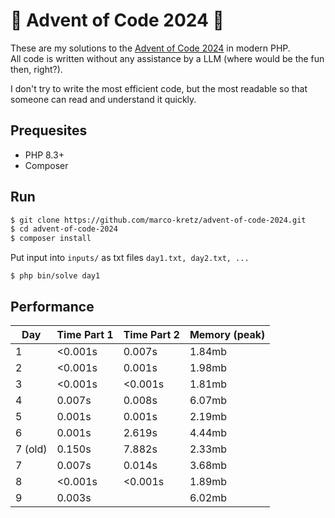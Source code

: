 # 🌟 Advent of Code 2024 🌟

These are my solutions to the [Advent of Code 2024](https://adventofcode.com/2024) in modern PHP.<br>
All code is written without any assistance by a LLM (where would be the fun then, right?).

I don't try to write the most efficient code, but the most readable so that someone can read and understand it quickly.

## Prequesites

- PHP 8.3+
- Composer

## Run

```BASH
$ git clone https://github.com/marco-kretz/advent-of-code-2024.git
$ cd advent-of-code-2024
$ composer install
```

Put input into `inputs/` as txt files `day1.txt, day2.txt, ...`

```
$ php bin/solve day1
```

## Performance

| Day     | Time Part 1 | Time Part 2 | Memory (peak) |
| ------- | ----------- | ----------- | ------------- |
| 1       | <0.001s     | 0.007s      | 1.84mb        |
| 2       | <0.001s     | 0.001s      | 1.98mb        |
| 3       | <0.001s     | <0.001s     | 1.81mb        |
| 4       | 0.007s      | 0.008s      | 6.07mb        |
| 5       | 0.001s      | 0.001s      | 2.19mb        |
| 6       | 0.001s      | 2.619s      | 4.44mb        |
| 7 (old) | 0.150s      | 7.882s      | 2.33mb        |
| 7       | 0.007s      | 0.014s      | 3.68mb        |
| 8       | <0.001s     | <0.001s     | 1.89mb        |
| 9       | 0.003s      |             | 6.02mb        |
